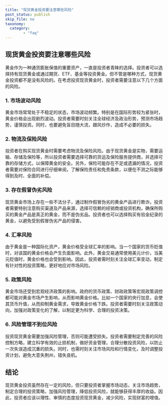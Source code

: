 ```yaml
---
title: "现货黄金投资要注意哪些风险"
post_status: publish
skip_file: no
taxonomy:
  category:
        - "faq"
---
```


## 现货黄金投资要注意哪些风险

黄金作为一种通货膨胀保值的重要资产，一直是投资者青睐的选择。投资者可以选择持有现货黄金或通过期货、ETF、基金等投资黄金。但不管是哪种方式，现货黄金投资都不是没有风险的。在考虑投资现货黄金时，投资者需要注意以下几个方面的风险。

### 1. 市场波动风险

黄金市场常常处于不稳定的状态，市场波动频繁。特别是在国际形势较为紧张时，黄金价格会出现剧烈波动。投资者需要时刻关注全球经济及政治形势，预测市场趋势，谨慎投资。同时，也要避免盲目随大流，跟风炒作，造成不必要的损失。

### 2. 物流及保险风险

投资者在购买现货黄金时需要考虑物流及保险风险。由于现货黄金是实物，需要运输、存储及保险等，所以投资者需要选择可靠的货运及保险服务提供商，并选择可靠的存储方式，以保障黄金的安全。另外，保险可能存在不足或遗漏的情况，投资者需要对保险合同进行仔细审阅，了解保险责任和免责条款，以便在不测之际能够得到及时、全面的补偿。

### 3. 存在假冒伪劣风险

现货黄金市场上存在一些不法分子，通过制作假冒伪劣的黄金产品进行欺诈。投资者需要特别注意购买渠道及产品来源，选择可信赖的经销商或投资机构，确保所购买的黄金产品是真正的黄金，而不是伪劣品。投资者也可以选择购买有验金纪录的黄金，以避免受到假冒伪劣产品的侵害。

### 4. 汇率风险

由于黄金是一种国际化资产，黄金价格受全球汇率的影响。当一个国家的货币贬值时，对该国的黄金价格会产生负面影响。此外，黄金交易通常使用美元计价，当美元贬值时，黄金价格也会受到影响。因此，投资者需时刻关注全球汇率变动，制定有针对性的投资策略，更好地应对市场风险。

### 5. 政策风险

黄金市场还受到宏观经济政策的影响。政府的货币政策、财政政策等宏观政策调控都可能对黄金市场产生影响，从而影响黄金价格。比如一个国家的央行加息，会使其货币升值，从而抑制黄金需求，导致黄金价格下跌。投资者需要时刻关注政策动向，加强对政策变化的了解，以制定更为科学、合理的投资决策。

### 6. 风险管理不到位风险

投资现货黄金需要加强风险管理，否则可能遭受损失。投资者需要制定完善的风险控制方略，建立科学有效的止损机制，做好资金管理，合理分散投资风险，以防止一次失误造成沉重的损失。同时，也需时刻关注市场风险和行情变化，及时调整投资计划，避免大意失荆州，错失良机。

## 结论

现货黄金投资虽然存在一定的风险，但只要投资者掌握市场动态，关注市场趋势，制定合理的投资策略，加强风险管理，降低投资风险，就能够获得丰厚的收益。因此，投资者应该以理性、审慎的态度投资现货黄金，减少风险，实现财富的增值。
